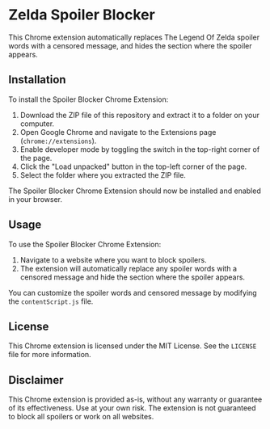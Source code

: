# Zelda Spoiler Blocker

This Chrome extension automatically replaces The Legend Of Zelda spoiler words with a censored message, and hides the section where the spoiler appears.

## Installation

To install the Spoiler Blocker Chrome Extension:

1.  Download the ZIP file of this repository and extract it to a folder on your computer.
2.  Open Google Chrome and navigate to the Extensions page (`chrome://extensions`).
3.  Enable developer mode by toggling the switch in the top-right corner of the page.
4.  Click the "Load unpacked" button in the top-left corner of the page.
5.  Select the folder where you extracted the ZIP file.

The Spoiler Blocker Chrome Extension should now be installed and enabled in your browser.

## Usage

To use the Spoiler Blocker Chrome Extension:

1.  Navigate to a website where you want to block spoilers.
2.  The extension will automatically replace any spoiler words with a censored message and hide the section where the spoiler appears.

You can customize the spoiler words and censored message by modifying the `contentScript.js` file.

## License

This Chrome extension is licensed under the MIT License. See the `LICENSE` file for more information.

## Disclaimer

This Chrome extension is provided as-is, without any warranty or guarantee of its effectiveness. Use at your own risk. The extension is not guaranteed to block all spoilers or work on all websites.